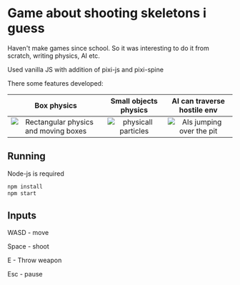 # Game about shooting skeletons i guess

Haven't make games since school. So it was interesting to do it from scratch, writing physics, AI etc.

Used vanilla JS with addition of pixi-js and pixi-spine

There some features developed:

Box physics                |  Small objects physics    |  AI can traverse hostile env
:-------------------------:|:-------------------------:|:-------------------------:
![Rectangular physics and moving boxes](https://goldenpineappleofthesun.github.io/urls/ezgif-1-c0f27b1b6d.gif)  |  ![physicall particles](https://goldenpineappleofthesun.github.io/urls/ezgif-1-fc23d18d6d.gif) | ![AIs jumping over the pit](https://goldenpineappleofthesun.github.io/urls/ezgif-1-12e9bcadbb.gif) 

## Running

Node-js is required

```sh
npm install
npm start
```
## Inputs

WASD - move

Space - shoot

E - Throw weapon

Esc - pause